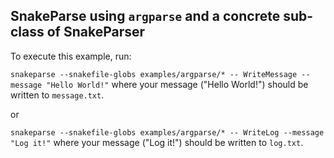 ## SnakeParse using `argparse` and a concrete sub-class of SnakeParser

To execute this example, run:

```snakeparse --snakefile-globs examples/argparse/* -- WriteMessage --message "Hello World!"```
where your message ("Hello World!") should be written to `message.txt`.

or

```snakeparse --snakefile-globs examples/argparse/* -- WriteLog --message "Log it!"```
where your message ("Log it!") should be written to `log.txt`.

